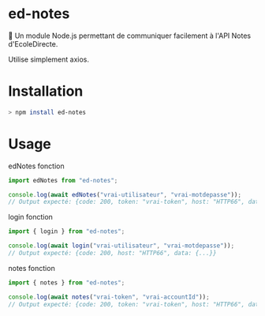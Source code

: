# ed-notes

📝 Un module Node.js permettant de communiquer facilement à l'API Notes d'EcoleDirecte.

Utilise simplement axios.

# Installation

```zsh
> npm install ed-notes
```

# Usage

edNotes fonction

```js
import edNotes from "ed-notes";

console.log(await edNotes("vrai-utilisateur", "vrai-motdepasse"));
// Output expecté: {code: 200, token: "vrai-token", host: "HTTP66", data: {...}}
```

login fonction

```js
import { login } from "ed-notes";

console.log(await login("vrai-utilisateur", "vrai-motdepasse"));
// Output expecté: {code: 200, host: "HTTP66", data: {...}}
```

notes fonction

```js
import { notes } from "ed-notes";

console.log(await notes("vrai-token", "vrai-accountId"));
// Output expecté: {code: 200, token: "vrai-token", host: "HTTP66", data: {...}}
```

